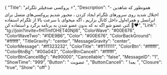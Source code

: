 {
"Title": "پروکسی ضدفیلتر تلگرام ⚡️",
"Description": "- همونطور که شاهدین اختلال شدید روی سرورهای تلگرام ایجاد کردن ، مجبور شدیم پروکسی‌های متصل برای ایرانسل و همراه‌اول داخل کانال بزاریم ، اگه میخوای با سرعت بالا از تلگرام استفاده کنی عضو شو اگه نه که بدون عضو شدن به برنامه برگرد و استفاده کن 🫤❤️",
"Link": "tg://join?invite=fHlTmfOHET40NjI6",
"ColorWave": "#00E676",
"ColorWaveTwo": "#1DE9B6",
"Color": "#00E676",
"ColorBackGround": "#ffffff",
"TitleGravity": "center",
"MessageGravity": "center",
"ColorMessage": "#ff323232",
"ColorTitle": "#ff111111",
"ColorBtn": "#ffffff",
"ColorBtnBg": "#00a043",
"ColorBtnCancell": "#ffffff",
"ColorBtnCancellBg": "#e90000",
"Cancellable": "false",
"MessageID": "1",
"ShowTime": "999",
"Button": " عضویت ",
"ButtonCancell": " بعدا ",
"Closure": "true",
"Show": "off"
}
